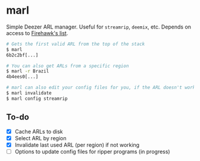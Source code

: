 # marl

Simple Deezer ARL manager. Useful for `streamrip`, `deemix`, etc.
Depends on access to [Firehawk's list](https://rentry.co/firehawk52).

```bash
# Gets the first valid ARL from the top of the stack
$ marl
6b2c2bf[...]

# You can also get ARLs from a specific region
$ marl -r Brazil
4b4ees0[...]

# marl can also edit your config files for you, if the ARL doesn't work anymore
$ marl invalidate
$ marl config streamrip
```

## To-do
- [x] Cache ARLs to disk
- [x] Select ARL by region
- [x] Invalidate last used ARL (per region) if not working
- [ ] Options to update config files for ripper programs (in progress)
